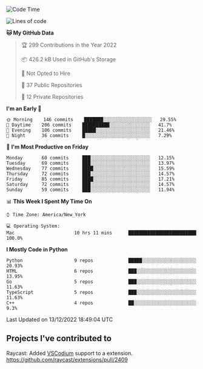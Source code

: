 <!--START_SECTION:waka-->
![Code Time](http://img.shields.io/badge/Code%20Time-225%20hrs%2035%20mins-blue)

![Lines of code](https://img.shields.io/badge/From%20Hello%20World%20I%27ve%20Written-2%20Million%20lines%20of%20code-blue)

**🐱 My GitHub Data** 

> 🏆 299 Contributions in the Year 2022
 > 
> 📦 426.2 kB Used in GitHub's Storage 
 > 
> 🚫 Not Opted to Hire
 > 
> 📜 37 Public Repositories 
 > 
> 🔑 12 Private Repositories  
 > 
**I'm an Early 🐤** 

```text
🌞 Morning    146 commits    ███████░░░░░░░░░░░░░░░░░░   29.55% 
🌆 Daytime    206 commits    ██████████░░░░░░░░░░░░░░░   41.7% 
🌃 Evening    106 commits    █████░░░░░░░░░░░░░░░░░░░░   21.46% 
🌙 Night      36 commits     █░░░░░░░░░░░░░░░░░░░░░░░░   7.29%

```
📅 **I'm Most Productive on Friday** 

```text
Monday       60 commits     ███░░░░░░░░░░░░░░░░░░░░░░   12.15% 
Tuesday      69 commits     ███░░░░░░░░░░░░░░░░░░░░░░   13.97% 
Wednesday    77 commits     ████░░░░░░░░░░░░░░░░░░░░░   15.59% 
Thursday     72 commits     ███░░░░░░░░░░░░░░░░░░░░░░   14.57% 
Friday       85 commits     ████░░░░░░░░░░░░░░░░░░░░░   17.21% 
Saturday     72 commits     ███░░░░░░░░░░░░░░░░░░░░░░   14.57% 
Sunday       59 commits     ███░░░░░░░░░░░░░░░░░░░░░░   11.94%

```


📊 **This Week I Spent My Time On** 

```text
⌚︎ Time Zone: America/New_York

💻 Operating System: 
Mac                      10 hrs 11 mins      █████████████████████████   100.0%

```

**I Mostly Code in Python** 

```text
Python                   9 repos             █████░░░░░░░░░░░░░░░░░░░░   20.93% 
HTML                     6 repos             ███░░░░░░░░░░░░░░░░░░░░░░   13.95% 
Go                       5 repos             ███░░░░░░░░░░░░░░░░░░░░░░   11.63% 
TypeScript               5 repos             ███░░░░░░░░░░░░░░░░░░░░░░   11.63% 
C++                      4 repos             ██░░░░░░░░░░░░░░░░░░░░░░░   9.3%

```



 Last Updated on 13/12/2022 18:49:04 UTC
<!--END_SECTION:waka-->

## Projects I've contributed to
Raycast: Added [VSCodium](https://github.com/VSCodium/vscodium) support to a extension. https://github.com/raycast/extensions/pull/2409
